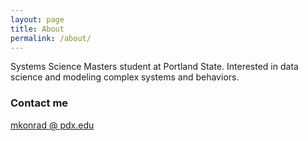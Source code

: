 ```yaml
---
layout: page
title: About
permalink: /about/
---
```


Systems Science Masters student at Portland State. Interested in data science and modeling complex systems and behaviors.

### Contact me

[mkonrad @ pdx.edu](mailto:mkonrad@pdx.edu)
